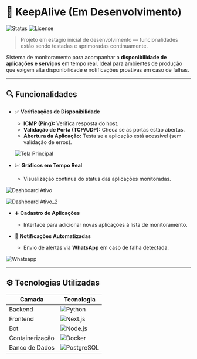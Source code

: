 # 🚧 KeepAlive (Em Desenvolvimento)

![Status](https://img.shields.io/badge/status-em%20desenvolvimento-yellow)
![License](https://img.shields.io/badge/license-MIT-blue)

> Projeto em estágio inicial de desenvolvimento — funcionalidades estão sendo testadas e aprimoradas continuamente.

Sistema de monitoramento para acompanhar a **disponibilidade de aplicações e serviços** em tempo real. Ideal para ambientes de produção que exigem alta disponibilidade e notificações proativas em caso de falhas.

---

## 🔍 Funcionalidades

- ✅ **Verificações de Disponibilidade**

  - **ICMP (Ping):** Verifica resposta do host.
  - **Validação de Porta (TCP/UDP):** Checa se as portas estão abertas.
  - **Abertura da Aplicação:** Testa se a aplicação está acessível (sem validação de erros).

  ![Tela Principal](https://img001.prntscr.com/file/img001/stxeOhUxQEO7XTak3H_jFA.png)

- 📈 **Gráficos em Tempo Real**

  - Visualização contínua do status das aplicações monitoradas.

![Dashboard Ativo](https://img001.prntscr.com/file/img001/VMvuzmCUQim71_-PbttoFg.png)

![Dashboard Ativo_2](https://img001.prntscr.com/file/img001/lt-pKWpBTBmoBlqjgT4dSA.png)

- ➕ **Cadastro de Aplicações**

  - Interface para adicionar novas aplicações à lista de monitoramento.

- 🤖 **Notificações Automatizadas**
  - Envio de alertas via **WhatsApp** em caso de falha detectada.

![Whatsapp](https://img001.prntscr.com/file/img001/7AhDxF6WQY2rDCuI8SAJHw.png)

---

## ⚙️ Tecnologias Utilizadas

| Camada          | Tecnologia                                                                                    |
| --------------- | --------------------------------------------------------------------------------------------- |
| Backend         | ![Python](https://img.shields.io/badge/Python-Flask-blue?logo=python)                         |
| Frontend        | ![Next.js](https://img.shields.io/badge/Next.js-black?logo=next.js)                           |
| Bot             | ![Node.js](https://img.shields.io/badge/Node.js-JavaScript-brightgreen?logo=node.js)          |
| Containerização | ![Docker](https://img.shields.io/badge/Docker-blue?logo=docker)                               |
| Banco de Dados  | ![PostgreSQL](https://img.shields.io/badge/PostgreSQL-336791?logo=postgresql&logoColor=white) |